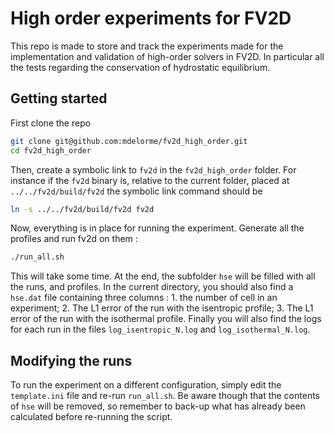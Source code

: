 # High order experiments for FV2D

This repo is made to store and track the experiments made for the implementation and validation of high-order solvers in FV2D. In particular all the tests regarding the conservation of hydrostatic equilibrium.

## Getting started

First clone the repo

```bash
git clone git@github.com:mdelorme/fv2d_high_order.git
cd fv2d_high_order
```

Then, create a symbolic link to `fv2d` in the `fv2d_high_order` folder. For instance if the `fv2d` binary is, relative to the current folder, placed at `../../fv2d/build/fv2d` the symbolic link command should be

```bash
ln -s ../../fv2d/build/fv2d fv2d
```

Now, everything is in place for running the experiment. Generate all the profiles and run fv2d on them :
```bash
./run_all.sh
```

This will take some time. At the end, the subfolder `hse` will be filled with all the runs, and profiles. In the current directory, you should also find a `hse.dat` file containing three columns : 1. the number of cell in an experiment; 2. The L1 error of the run with the isentropic profile; 3. The L1 error of the run with the isothermal profile. Finally you will also find the logs for each run in the files `log_isentropic_N.log` and `log_isothermal_N.log`.

## Modifying the runs

To run the experiment on a different configuration, simply edit the `template.ini` file and re-run `run_all.sh`. Be aware though that the contents of `hse` will be removed, so remember to back-up what has already been calculated before re-running the script.


